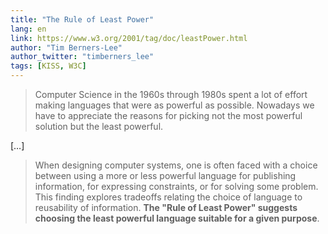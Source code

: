 ```yaml
---
title: "The Rule of Least Power"
lang: en
link: https://www.w3.org/2001/tag/doc/leastPower.html
author: "Tim Berners-Lee"
author_twitter: "timberners_lee"
tags: [KISS, W3C]
---
```


> Computer Science in the 1960s through 1980s spent a lot of effort making languages that were as powerful as possible. Nowadays we have to appreciate the reasons for picking not the most powerful solution but the least powerful.

[…]

> When designing computer systems, one is often faced with a choice between using a more or less powerful language for publishing information, for expressing constraints, or for solving some problem. This finding explores tradeoffs relating the choice of language to reusability of information. **The "Rule of Least Power" suggests choosing the least powerful language suitable for a given purpose**.

